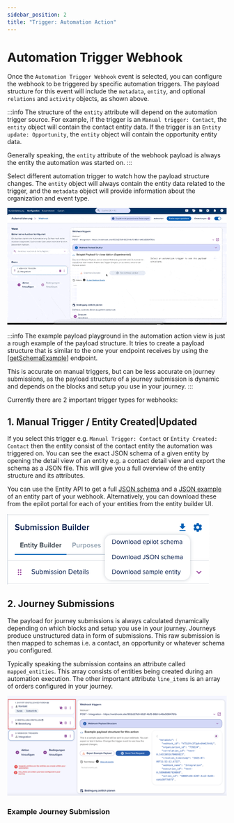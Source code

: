 ```yaml
---
sidebar_position: 2
title: "Trigger: Automation Action"
---
```


# Automation Trigger Webhook

Once the `Automation Trigger Webhook` event is selected, you can configure the webhook to be triggered by specific automation triggers. The payload structure for this event will include the `metadata`, `entity`, and optional `relations` and `activity` objects, as shown above.

:::info
The structure of the `entity` attribute will depend on the automation trigger source. For example, if the trigger is an `Manual trigger: Contact`, the `entity` object will contain the contact entity data. If the trigger is an `Entity update: Opportunity`, the `entity` object will contain the opportunity entity data.

Generally speaking, the `entity` attribute of the webhook payload is always the entity the automation was started on.
:::


Select different automation trigger to watch how the payload structure changes. The `entity` object will always contain the entity data related to the trigger, and the `metadata` object will provide information about the organization and event type.

![Automation Trigger](../../../static/img/webhooks//automation-trigger.gif)

:::info
The example payload playground in the automation action view is just a rough example of the payload structure. It tries to create a payload structure that is similar to the one your endpoint receives by using the [[getSchemaExample](/api/entity#tag/Schemas/operation/getSchemaExample)] endpoint. 

This is accurate on manual triggers, but can be less accurate on journey submissions, as the payload structure of a journey submission is dynamic and depends on the blocks and setup you use in your journey.
:::

Currently there are 2 important trigger types for webhooks:

## 1. Manual Trigger / Entity Created|Updated
If you select this trigger e.g. `Manual Trigger: Contact` or `Entity Created: Contact` then the entity consist of the contact entity the automation was triggered on. You can see the exact JSON schema of a given entity by opening the detail view of an entity e.g. a contact detail view and export the schema as a JSON file. This will give you a full overview of the entity structure and its attributes.

You can use the Entity API to get a full [JSON schema](/api/entity#tag/Schemas/operation/getJsonSchema) and a [JSON example](/api/entity#tag/Schemas/operation/getSchemaExample) of an entity part of your webhook. Alternatively, you can download these from the epilot portal for each of your entities from the entity builder UI.

![Export Entity Schema](../../../static/img/export-entity-schema.png)

## 2. Journey Submissions
The payload for journey submissions is always calculated dynamically depending on which blocks and setup you use in your journey. Journeys produce unstructured data in form of submissions. This raw submission is then mapped to schemas i.e. a contact, an opportunity or whatever schema you configured. 

Typically speaking the submission contains an attribute called `mapped_entities`. This array consists of entities being created during an automation execution. The other important attribute `line_items` is an array of orders configured in your journey.

![Action Webhook Payload](../../../static/img/webhooks/automation-action-payload.png)


### Example Journey Submission